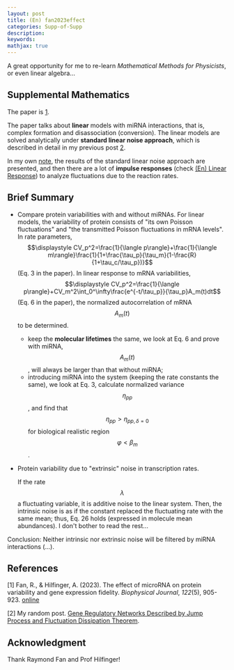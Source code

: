 ```yaml
---
layout: post
title: (En) fan2023effect
categories: Supp-of-Supp
description: 
keywords: 
mathjax: true
---
```


A great opportunity for me to re-learn *Mathematical Methods for Physicists*, or even linear algebra...

## Supplemental Mathematics

The paper is [1](https://shi200005.github.io/2023/10/30/fan2023effect/#references).

The paper talks about **linear** models with miRNA interactions, that is, complex formation and disassociation (conversion). The linear models are solved analytically under **standard linear noise approach**, which is  described in detail in my previous post [2](https://shi200005.github.io/2023/10/30/fan2023effect/#references). 

In my own [note](https://shi200005.github.io/download_file/Fan2023Effect_Supp.pdf), the results of the standard linear noise approach are presented, and then there are a lot of **impulse responses** (check [(En) Linear Response](https://shi200005.github.io/2024/11/28/Linear-Response/)) to analyze fluctuations due to the reaction rates.

## Brief Summary

- Compare protein variabilities with and without miRNAs. For linear models, the variability of protein consists of "its own Poisson fluctuations" and "the transmitted Poisson fluctuations in mRNA levels". In rate parameters, $$\displaystyle CV_p^2=\frac{1}{\langle p\rangle}+\frac{1}{\langle m\rangle}\frac{1}{1+\frac{\tau_p}{\tau_m}(1-\frac{R}{1+\tau_c/\tau_p})}$$ (Eq. 3 in the paper). In linear response to mRNA variabilities, $$\displaystyle CV_p^2=\frac{1}{\langle p\rangle}+CV_m^2\int_0^\infty\frac{e^{-t/\tau_p}}{\tau_p}A_m(t)dt$$ (Eq. 6 in the paper), the normalized autocorrelation of mRNA $$A_m(t)$$ to be determined.
  - keep the **molecular lifetimes** the same, we look at Eq. 6 and prove with miRNA, $$A_m(t)$$, will always be larger than that without miRNA; 
  - introducing miRNA into the system (keeping the rate constants the same), we look at Eq. 3, calculate normalized variance $$\eta_{pp}$$, and find that $$\eta_{pp}>\eta_{pp,\delta=0}$$ for biological realistic region $$\varphi<\beta_m$$​.

- Protein variability due to "extrinsic" noise in transcription rates.

  If the rate $$\lambda$$ a fluctuating variable, it is additive noise to the linear system. Then, the intrinsic noise is as if the constant replaced the fluctuating rate with the same mean; thus, Eq. 26 holds (expressed in molecule mean abundances). I don't bother to read the rest...

Conclusion: Neither intrinsic nor extrinsic noise will be filtered by miRNA interactions (...).

## References

[1] Fan, R., & Hilfinger, A. (2023). The effect of microRNA on protein variability and gene expression fidelity. *Biophysical Journal*, *122*(5), 905-923. [online](https://www.sciencedirect.com/science/article/pii/S0006349523000437?via%3Dihub)

[2] My random post. [Gene Regulatory Networks Described by Jump Process and Fluctuation Dissipation Theorem](https://shi200005.github.io/2023/06/07/Network-Jump/).

## Acknowledgment

Thank Raymond Fan and Prof Hilfinger!

